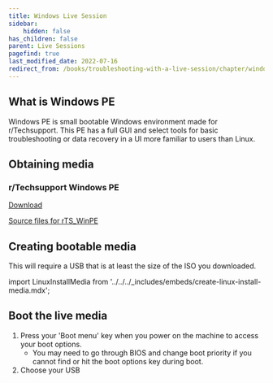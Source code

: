 ```yaml
---
title: Windows Live Session
sidebar:
    hidden: false
has_children: false
parent: Live Sessions
pagefind: true
last_modified_date: 2022-07-16
redirect_from: /books/troubleshooting-with-a-live-session/chapter/windows-pe
---
```


## What is Windows PE

Windows PE is small bootable Windows environment made for r/Techsupport. This PE has a full GUI and select tools for basic troubleshooting or data recovery in a UI more familiar to users than Linux.

## Obtaining media
### r/Techsupport Windows PE

[Download](https://github.com/r-Techsupport/rTS_WinPe/releases/latest/download/rTS_WinPE.iso)

[Source files for rTS_WinPE](https://github.com/r-Techsupport/rTS_WinPe)

## Creating bootable media
This will require a USB that is at least the size of the ISO you downloaded.

import LinuxInstallMedia from '../../../_includes/embeds/create-linux-install-media.mdx';

<LinuxInstallMedia />

## Boot the live media
1. Press your 'Boot menu' key when you power on the machine to access your boot options.
	* You may need to go through BIOS and change boot priority if you cannot find or hit the boot options key during boot.
2. Choose your USB
